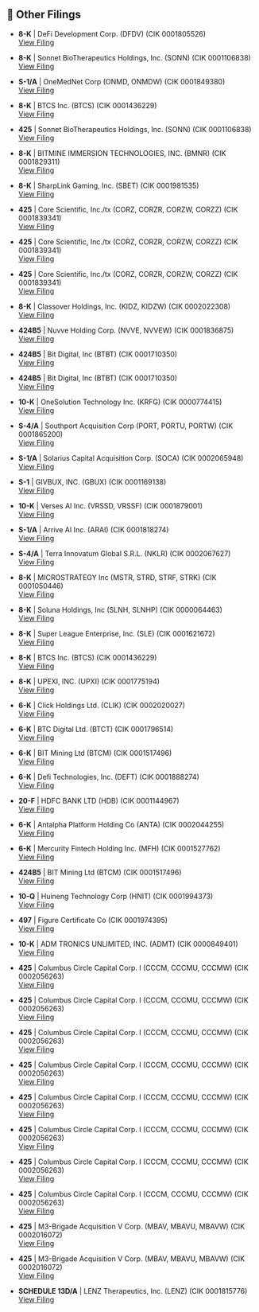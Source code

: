 ## 📁 Other Filings

- **8-K** | DeFi Development Corp.  (DFDV)  (CIK 0001805526)  
  [View Filing](https://www.sec.gov/Archives/edgar/data/1805526/000121390025063476/0001213900-25-063476-index.htm)

- **8-K** | Sonnet BioTherapeutics Holdings, Inc.  (SONN)  (CIK 0001106838)  
  [View Filing](https://www.sec.gov/Archives/edgar/data/1106838/000164117225018877/0001641172-25-018877-index.htm)

- **S-1/A** | OneMedNet Corp  (ONMD, ONMDW)  (CIK 0001849380)  
  [View Filing](https://www.sec.gov/Archives/edgar/data/1849380/000164117225018838/0001641172-25-018838-index.htm)

- **8-K** | BTCS Inc.  (BTCS)  (CIK 0001436229)  
  [View Filing](https://www.sec.gov/Archives/edgar/data/1436229/000164117225018876/0001641172-25-018876-index.htm)

- **425** | Sonnet BioTherapeutics Holdings, Inc.  (SONN)  (CIK 0001106838)  
  [View Filing](https://www.sec.gov/Archives/edgar/data/1106838/000164117225018878/0001641172-25-018878-index.htm)

- **8-K** | BITMINE IMMERSION TECHNOLOGIES, INC.  (BMNR)  (CIK 0001829311)  
  [View Filing](https://www.sec.gov/Archives/edgar/data/1829311/000164117225018905/0001641172-25-018905-index.htm)

- **8-K** | SharpLink Gaming, Inc.  (SBET)  (CIK 0001981535)  
  [View Filing](https://www.sec.gov/Archives/edgar/data/1981535/000164117225019635/0001641172-25-019635-index.htm)

- **425** | Core Scientific, Inc./tx  (CORZ, CORZR, CORZW, CORZZ)  (CIK 0001839341)  
  [View Filing](https://www.sec.gov/Archives/edgar/data/1839341/000095010325008770/0000950103-25-008770-index.htm)

- **425** | Core Scientific, Inc./tx  (CORZ, CORZR, CORZW, CORZZ)  (CIK 0001839341)  
  [View Filing](https://www.sec.gov/Archives/edgar/data/1839341/000095010325008769/0000950103-25-008769-index.htm)

- **425** | Core Scientific, Inc./tx  (CORZ, CORZR, CORZW, CORZZ)  (CIK 0001839341)  
  [View Filing](https://www.sec.gov/Archives/edgar/data/1839341/000095010325008771/0000950103-25-008771-index.htm)

- **8-K** | Classover Holdings, Inc.  (KIDZ, KIDZW)  (CIK 0002022308)  
  [View Filing](https://www.sec.gov/Archives/edgar/data/2022308/000147793225005000/0001477932-25-005000-index.htm)

- **424B5** | Nuvve Holding Corp.  (NVVE, NVVEW)  (CIK 0001836875)  
  [View Filing](https://www.sec.gov/Archives/edgar/data/1836875/000121390025063507/0001213900-25-063507-index.htm)

- **424B5** | Bit Digital, Inc  (BTBT)  (CIK 0001710350)  
  [View Filing](https://www.sec.gov/Archives/edgar/data/1710350/000121390025063777/0001213900-25-063777-index.htm)

- **424B5** | Bit Digital, Inc  (BTBT)  (CIK 0001710350)  
  [View Filing](https://www.sec.gov/Archives/edgar/data/1710350/000121390025063950/0001213900-25-063950-index.htm)

- **10-K** | OneSolution Technology Inc.  (KRFG)  (CIK 0000774415)  
  [View Filing](https://www.sec.gov/Archives/edgar/data/774415/000168316825005108/0001683168-25-005108-index.htm)

- **S-4/A** | Southport Acquisition Corp  (PORT, PORTU, PORTW)  (CIK 0001865200)  
  [View Filing](https://www.sec.gov/Archives/edgar/data/1865200/000110465925067875/0001104659-25-067875-index.htm)

- **S-1/A** | Solarius Capital Acquisition Corp.  (SOCA)  (CIK 0002065948)  
  [View Filing](https://www.sec.gov/Archives/edgar/data/2065948/000118518525000771/0001185185-25-000771-index.htm)

- **S-1** | GIVBUX, INC.  (GBUX)  (CIK 0001169138)  
  [View Filing](https://www.sec.gov/Archives/edgar/data/1169138/000164117225019581/0001641172-25-019581-index.htm)

- **10-K** | Verses AI Inc.  (VRSSD, VRSSF)  (CIK 0001879001)  
  [View Filing](https://www.sec.gov/Archives/edgar/data/1879001/000164117225019545/0001641172-25-019545-index.htm)

- **S-1/A** | Arrive AI Inc.  (ARAI)  (CIK 0001818274)  
  [View Filing](https://www.sec.gov/Archives/edgar/data/1818274/000164117225019572/0001641172-25-019572-index.htm)

- **S-4/A** | Terra Innovatum Global S.R.L.  (NKLR)  (CIK 0002067627)  
  [View Filing](https://www.sec.gov/Archives/edgar/data/2067627/000121390025063846/0001213900-25-063846-index.htm)

- **8-K** | MICROSTRATEGY Inc  (MSTR, STRD, STRF, STRK)  (CIK 0001050446)  
  [View Filing](https://www.sec.gov/Archives/edgar/data/1050446/000095017025095461/0000950170-25-095461-index.htm)

- **8-K** | Soluna Holdings, Inc  (SLNH, SLNHP)  (CIK 0000064463)  
  [View Filing](https://www.sec.gov/Archives/edgar/data/64463/000164117225018890/0001641172-25-018890-index.htm)

- **8-K** | Super League Enterprise, Inc.  (SLE)  (CIK 0001621672)  
  [View Filing](https://www.sec.gov/Archives/edgar/data/1621672/000143774925022635/0001437749-25-022635-index.htm)

- **8-K** | BTCS Inc.  (BTCS)  (CIK 0001436229)  
  [View Filing](https://www.sec.gov/Archives/edgar/data/1436229/000149315225011227/0001493152-25-011227-index.htm)

- **8-K** | UPEXI, INC.  (UPXI)  (CIK 0001775194)  
  [View Filing](https://www.sec.gov/Archives/edgar/data/1775194/000147793225005026/0001477932-25-005026-index.htm)

- **6-K** | Click Holdings Ltd.  (CLIK)  (CIK 0002020027)  
  [View Filing](https://www.sec.gov/Archives/edgar/data/2020027/000121390025063443/0001213900-25-063443-index.htm)

- **6-K** | BTC Digital Ltd.  (BTCT)  (CIK 0001796514)  
  [View Filing](https://www.sec.gov/Archives/edgar/data/1796514/000121390025063684/0001213900-25-063684-index.htm)

- **6-K** | BIT Mining Ltd  (BTCM)  (CIK 0001517496)  
  [View Filing](https://www.sec.gov/Archives/edgar/data/1517496/000110465925067564/0001104659-25-067564-index.htm)

- **6-K** | Defi Technologies, Inc.  (DEFT)  (CIK 0001888274)  
  [View Filing](https://www.sec.gov/Archives/edgar/data/1888274/000127956925000739/0001279569-25-000739-index.htm)

- **20-F** | HDFC BANK LTD  (HDB)  (CIK 0001144967)  
  [View Filing](https://www.sec.gov/Archives/edgar/data/1144967/000119312525158722/0001193125-25-158722-index.htm)

- **6-K** | Antalpha Platform Holding Co  (ANTA)  (CIK 0002044255)  
  [View Filing](https://www.sec.gov/Archives/edgar/data/2044255/000117184325004463/0001171843-25-004463-index.htm)

- **6-K** | Mercurity Fintech Holding Inc.  (MFH)  (CIK 0001527762)  
  [View Filing](https://www.sec.gov/Archives/edgar/data/1527762/000164117225018893/0001641172-25-018893-index.htm)

- **424B5** | BIT Mining Ltd  (BTCM)  (CIK 0001517496)  
  [View Filing](https://www.sec.gov/Archives/edgar/data/1517496/000110465925067627/0001104659-25-067627-index.htm)

- **10-Q** | Huineng Technology Corp  (HNIT)  (CIK 0001994373)  
  [View Filing](https://www.sec.gov/Archives/edgar/data/1994373/000164117225018889/0001641172-25-018889-index.htm)

- **497** | Figure Certificate Co  (CIK 0001974395)  
  [View Filing](https://www.sec.gov/Archives/edgar/data/1974395/000094787125000665/0000947871-25-000665-index.htm)

- **10-K** | ADM TRONICS UNLIMITED, INC.  (ADMT)  (CIK 0000849401)  
  [View Filing](https://www.sec.gov/Archives/edgar/data/849401/000143774925022670/0001437749-25-022670-index.htm)

- **425** | Columbus Circle Capital Corp. I  (CCCM, CCCMU, CCCMW)  (CIK 0002056263)  
  [View Filing](https://www.sec.gov/Archives/edgar/data/2056263/000121390025063884/0001213900-25-063884-index.htm)

- **425** | Columbus Circle Capital Corp. I  (CCCM, CCCMU, CCCMW)  (CIK 0002056263)  
  [View Filing](https://www.sec.gov/Archives/edgar/data/2056263/000121390025063881/0001213900-25-063881-index.htm)

- **425** | Columbus Circle Capital Corp. I  (CCCM, CCCMU, CCCMW)  (CIK 0002056263)  
  [View Filing](https://www.sec.gov/Archives/edgar/data/2056263/000121390025063417/0001213900-25-063417-index.htm)

- **425** | Columbus Circle Capital Corp. I  (CCCM, CCCMU, CCCMW)  (CIK 0002056263)  
  [View Filing](https://www.sec.gov/Archives/edgar/data/2056263/000121390025063883/0001213900-25-063883-index.htm)

- **425** | Columbus Circle Capital Corp. I  (CCCM, CCCMU, CCCMW)  (CIK 0002056263)  
  [View Filing](https://www.sec.gov/Archives/edgar/data/2056263/000121390025063434/0001213900-25-063434-index.htm)

- **425** | Columbus Circle Capital Corp. I  (CCCM, CCCMU, CCCMW)  (CIK 0002056263)  
  [View Filing](https://www.sec.gov/Archives/edgar/data/2056263/000121390025063885/0001213900-25-063885-index.htm)

- **425** | Columbus Circle Capital Corp. I  (CCCM, CCCMU, CCCMW)  (CIK 0002056263)  
  [View Filing](https://www.sec.gov/Archives/edgar/data/2056263/000121390025063431/0001213900-25-063431-index.htm)

- **425** | Columbus Circle Capital Corp. I  (CCCM, CCCMU, CCCMW)  (CIK 0002056263)  
  [View Filing](https://www.sec.gov/Archives/edgar/data/2056263/000121390025063414/0001213900-25-063414-index.htm)

- **425** | M3-Brigade Acquisition V Corp.  (MBAV, MBAVU, MBAVW)  (CIK 0002016072)  
  [View Filing](https://www.sec.gov/Archives/edgar/data/2016072/000121390025063959/0001213900-25-063959-index.htm)

- **425** | M3-Brigade Acquisition V Corp.  (MBAV, MBAVU, MBAVW)  (CIK 0002016072)  
  [View Filing](https://www.sec.gov/Archives/edgar/data/2016072/000121390025063457/0001213900-25-063457-index.htm)

- **SCHEDULE 13D/A** | LENZ Therapeutics, Inc.  (LENZ)  (CIK 0001815776)  
  [View Filing](https://www.sec.gov/Archives/edgar/data/1815776/000095017025095617/0000950170-25-095617-index.htm)

